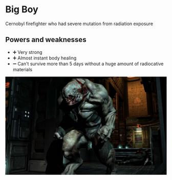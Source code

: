 # Big Boy

Cernobyl firefighter who had severe mutation from radiation exposure

## Powers and weaknesses

- ➕ Very strong
- ➕ Almost instant body healing
- ➖ Can't survive more than 5 days without a huge amount of radiocative materials

![Big Boy](../Images/BigBoy.jpg)